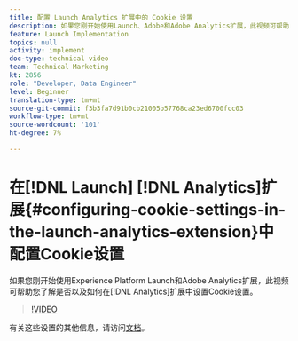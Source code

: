 ```yaml
---
title: 配置 Launch Analytics 扩展中的 Cookie 设置
description: 如果您刚开始使用Launch、Adobe和Adobe Analytics扩展，此视频可帮助您了解是否以及如何在Analytics扩展中设置Cookie设置。
feature: Launch Implementation
topics: null
activity: implement
doc-type: technical video
team: Technical Marketing
kt: 2856
role: "Developer, Data Engineer"
level: Beginner
translation-type: tm+mt
source-git-commit: f3b3fa7d91b0cb21005b57768ca23ed6700fcc03
workflow-type: tm+mt
source-wordcount: '101'
ht-degree: 7%

---
```



# 在[!DNL Launch] [!DNL Analytics]扩展{#configuring-cookie-settings-in-the-launch-analytics-extension}中配置Cookie设置

如果您刚开始使用Experience Platform Launch和Adobe Analytics扩展，此视频可帮助您了解是否以及如何在[!DNL Analytics]扩展中设置Cookie设置。

>[!VIDEO](https://video.tv.adobe.com/v/27212/?quality=9)

有关这些设置的其他信息，请访问[文档](https://docs.adobelaunch.com/extension-reference/web/adobe-analytics-extension#cookies)。
